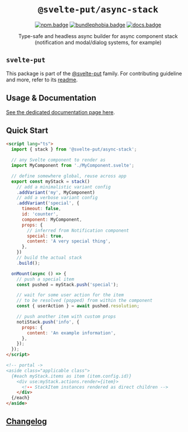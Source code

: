 <div align="center">

# `@svelte-put/async-stack`

[![npm.badge]][npm] [![bundlephobia.badge]][bundlephobia] [![docs.badge]][docs]

Type-safe and headless async builder for async component stack (notification and modal/dialog systems, for example)

</div>

## `svelte-put`

This package is part of the [@svelte-put][github.monorepo] family. For contributing guideline and more, refer to its [readme][github.monorepo].

## Usage & Documentation

[See the dedicated documentation page here][docs].

## Quick Start

```html
<script lang="ts">
  import { stack } from '@svelte-put/async-stack';

  // any Svelte component to render as
  import MyComponent from './MyComponent.svelte';

  // define somewhere global, reuse across app
  export const myStack = stack()
    // add a minimalistic variant config
    .addVariant('my', MyComponent)
    // add a verbose variant config
    .addVariant('special', {
      timeout: false,
      id: 'counter',
      component: MyComponent,
      props: {
        // inferred from Notification component
        special: true,
        content: 'A very special thing',
      },
    })
    // build the actual stack
    .build();

  onMount(async () => {
    // push a special item
    const pushed = myStack.push('special');

    // wait for some user action for the item
    // to be resolved (popped) from within the component
    const { userAction } = await pushed.resolution;

    // push another item with custom props
    notiStack.push('info', {
      props: {
        content: 'An example information',
      },
    });
  });
</script>

<!-- portal ->
<aside class="applicable class">
  {#each myStack.items as item (item.config.id)}
    <div use:myStack.actions.render={item}>
      <!-- StackItem instances rendered as direct children -->
    </div>
  {/each}
</aside>
```

## [Changelog][github.changelog]

<!-- github specifics -->

[github.monorepo]: https://github.com/vnphanquang/svelte-put
[github.changelog]: https://github.com/vnphanquang/svelte-put/blob/main/packages/async-stack/CHANGELOG.md
[github.issues]: https://github.com/vnphanquang/svelte-put/issues?q=

<!-- heading badge -->

[npm.badge]: https://img.shields.io/npm/v/@svelte-put/async-stack
[npm]: https://www.npmjs.com/package/@svelte-put/async-stack
[bundlephobia.badge]: https://img.shields.io/bundlephobia/minzip/@svelte-put/async-stack?label=minzipped
[bundlephobia]: https://bundlephobia.com/package/@svelte-put/async-stack
[docs]: https://svelte-put.vnphanquang.com/docs/async-stack
[docs.badge]: https://img.shields.io/badge/-Docs%20Site-blue

